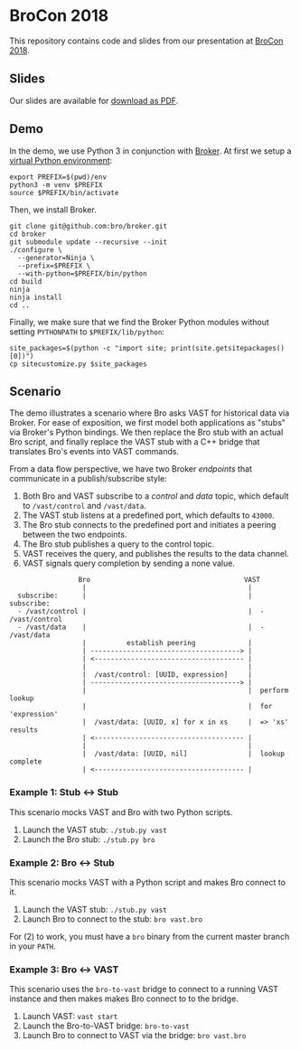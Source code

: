 # BroCon 2018

This repository contains code and slides from our presentation at [BroCon
2018][brocon18].


## Slides

Our slides are available for [download as PDF][slides.pdf].

## Demo

In the demo, we use Python 3 in conjunction with
[Broker](https://github.com/bro/broker). At first we setup a [virtual Python
environment](https://docs.python.org/3/library/venv.html):

```shell
export PREFIX=$(pwd)/env
python3 -m venv $PREFIX
source $PREFIX/bin/activate
```

Then, we install Broker.

```shell
git clone git@github.com:bro/broker.git
cd broker
git submodule update --recursive --init
./configure \
  --generator=Ninja \
  --prefix=$PREFIX \
  --with-python=$PREFIX/bin/python
cd build
ninja
ninja install
cd ..
```

Finally, we make sure that we find the Broker Python modules without setting
`PYTHONPATH` to `$PREFIX/lib/python`:

```shell
site_packages=$(python -c "import site; print(site.getsitepackages()[0])")
cp sitecustomize.py $site_packages
```

## Scenario

The demo illustrates a scenario where Bro asks VAST for historical data via
Broker. For ease of exposition, we first model both applications as "stubs" via
Broker's Python bindings. We then replace the Bro stub with an actual Bro
script, and finally replace the VAST stub with a C++ bridge that translates
Bro's events into VAST commands.

From a data flow perspective, we have two Broker *endpoints* that communicate
in a publish/subscribe style:

1. Both Bro and VAST subscribe to a *control* and *data* topic, which default
   to `/vast/control` and `/vast/data`.
2. The VAST stub listens at a predefined port, which defaults to
   `43000`.
3. The Bro stub connects to the predefined port and initiates a peering between
   the two endpoints.
4. The Bro stub publishes a query to the control topic.
5. VAST receives the query, and publishes the results to the data channel.
6. VAST signals query completion by sending a none value.

```
                 Bro                                      VAST
                  |                                        |
  subscribe:      |                                        |  subscribe:
  - /vast/control |                                        |  - /vast/control
  - /vast/data    |                                        |  - /vast/data
                  |          establish peering             |
                  | -------------------------------------> |
                  | <------------------------------------- |
                  |                                        |
                  |  /vast/control: [UUID, expression]     |
                  | -------------------------------------> |
                  |                                        |  perform lookup
                  |                                        |  for 'expression'
                  |  /vast/data: [UUID, x] for x in xs     |  => 'xs' results
                  | <------------------------------------- |
                  |                                        |
                  |  /vast/data: [UUID, nil]               |  lookup complete
                  | <------------------------------------- |
```


### Example 1: Stub <-> Stub

This scenario mocks VAST and Bro with two Python scripts.

1. Launch the VAST stub: `./stub.py vast`
2. Launch the Bro stub: `./stub.py bro`


### Example 2: Bro <-> Stub

This scenario mocks VAST with a Python script and makes Bro connect to it.

1.  Launch the VAST stub: `./stub.py vast`
2.  Launch Bro to connect to the stub: `bro vast.bro`

For (2) to work, you must have a `bro` binary from the current master branch in
your `PATH`.

### Example 3: Bro <-> VAST

This scenario uses the `bro-to-vast` bridge to connect to a running VAST
instance and then makes makes Bro connect to to the bridge.

1.  Launch VAST: `vast start`
2.  Launch the Bro-to-VAST bridge: `bro-to-vast`
3.  Launch Bro to connect to VAST via the bridge: `bro vast.bro`


[brocon18]: https://www.brocon2018.com
[slides.pdf]: TODO
